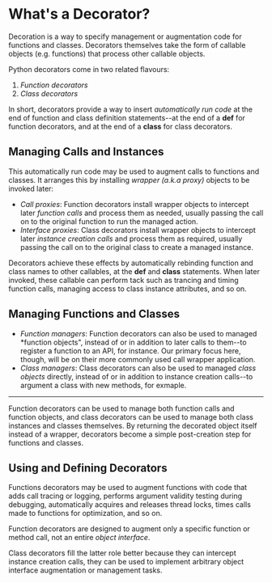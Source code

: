 # What's a Decorator?


Decoration is a way to specify management or augmentation code for functions and classes. Decorators themselves take the form of callable objects (e.g. functions) that process other  callable objects.

Python decorators come in two related flavours:

1. *Function decorators*
2. *Class decorators*

In short, decorators provide a way to insert *automatically run code* at the end of function and class definition statements--at the end of a **def** for function decorators, and at the end of a **class** for class decorators.

## Managing Calls and Instances

This automatically run code may be used to augment calls to functions and classes. It arranges this by installing *wrapper (a.k.a proxy)* objects to be invoked later:

- *Call proxies*: Function decorators install wrapper objects to intercept later *function calls* and process them as needed, usually passing the call on to the original function to run the managed action.
- *Interface proxies*: Class decorators install wrapper objects to intercept later *instance creation calls* and process them as required, usually passing the call on to the original class to create a managed instance.

Decorators achieve these effects by automatically rebinding function and class names to other callables, at the **def** and **class** statements. When later invoked, these callable can perform tack such as trancing and timing function calls, managing access to class instance attributes, and so on.


## Managing Functions and Classes

- *Function managers*: Function decorators can also be used to managed *function objects", instead of or in addition to later calls to them--to register a function to an API, for instance. Our primary focus here, though, will be on their more commonly used call wrapper application.
- *Class managers*: Class decorators can also be used to managed *class objects* directly, instead of or in addition to instance creation calls--to argument a class with new methods, for exmaple.


----------

Function decorators can be used to manage both function calls and function objects, and class decorators can be used to manage both class instances and classes themselves. By returning the decorated object itself instead of a wrapper, decorators become a simple post-creation step for functions and classes.


## Using and Defining Decorators

Functions decorators may be used to augment functions with code that adds call tracing or logging, performs argument validity testing during debugging, automatically acquires and releases thread locks, times calls made to functions for optimization, and so on.

Function decorators are designed to augment only a specific function or method call, not an entire *object interface*. 

Class decorators fill the latter role better because they can intercept instance creation calls, they can be used to implement arbitrary object interface augmentation or management tasks.
